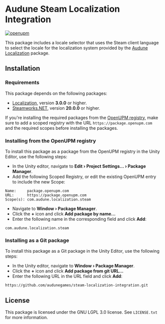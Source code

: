 # Audune Steam Localization Integration

[![openupm](https://img.shields.io/npm/v/com.audune.localization.steam?label=openupm&registry_uri=https://package.openupm.com)](https://openupm.com/packages/com.audune.localization.steam/)

This package includes a locale selector that uses the Steam client language to select the locale for the localization system provided by the [Audune Localization](https://github.com/audunegames/localization) package.

## Installation

### Requirements

This package depends on the following packages:

* [Localization](https://openupm.com/packages/com.audune.localization/), version **3.0.0** or higher.
* [Steamworks.NET](https://openupm.com/packages/com.rlabrecque.steamworks.net/), version **20.0.0** or higher.

If you're installing the required packages from the [OpenUPM registry](https://openupm.com/), make sure to add a scoped registry with the URL `https://package.openupm.com` and the required scopes before installing the packages.

### Installing from the OpenUPM registry

To install this package as a package from the OpenUPM registry in the Unity Editor, use the following steps:

* In the Unity editor, navigate to **Edit › Project Settings... › Package Manager**.
* Add the following Scoped Registry, or edit the existing OpenUPM entry to include the new Scope:

```
Name:     package.openupm.com
URL:      https://package.openupm.com
Scope(s): com.audune.localization.steam
```

* Navigate to **Window › Package Manager**.
* Click the **+** icon and click **Add package by name...**
* Enter the following name in the corresponding field and click **Add**:

```
com.audune.localization.steam
```

### Installing as a Git package

To install this package as a Git package in the Unity Editor, use the following steps:

* In the Unity editor, navigate to **Window › Package Manager**.
* Click the **+** icon and click **Add package from git URL...**
* Enter the following URL in the URL field and click **Add**:

```
https://github.com/audunegames/steam-localization-integration.git
```

## License

This package is licensed under the GNU LGPL 3.0 license. See `LICENSE.txt` for more information.
